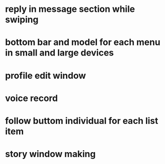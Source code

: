 <!-- # post view complete in pc -->
# reply in message section while swiping
# bottom bar and model for each menu in small and large devices
<!-- # touch and hold and normal menu in each chat.. -->
# profile edit window
# voice record
# follow buttom individual for each list item
# story window making